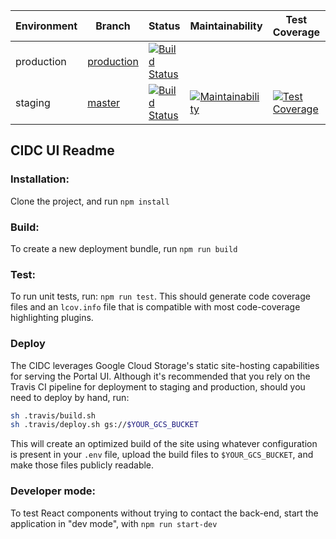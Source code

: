 | Environment | Branch                                                              | Status                                                                                                                      | Maintainability                                                                                                                                                     | Test Coverage                                                                                                                                                 |     |
| ----------- | ------------------------------------------------------------------- | --------------------------------------------------------------------------------------------------------------------------- | ------------------------------------------------------------------------------------------------------------------------------------------------------------------- | ------------------------------------------------------------------------------------------------------------------------------------------------------------- | --- |
| production  | [production](https://github.com/CIMAC-CIDC/cidc-ui/tree/production) | [![Build Status](https://travis-ci.org/CIMAC-CIDC/cidc-ui.svg?branch=production)](https://travis-ci.org/CIMAC-CIDC/cidc-ui) |                                                                                                                                                                     |                                                                                                                                                               |
| staging     | [master](https://github.com/CIMAC-CIDC/cidc-ui)                     | [![Build Status](https://travis-ci.org/CIMAC-CIDC/cidc-ui.svg?branch=master)](https://travis-ci.org/CIMAC-CIDC/cidc-ui)     | [![Maintainability](https://api.codeclimate.com/v1/badges/5b511fb97b4e48906501/maintainability)](https://codeclimate.com/github/CIMAC-CIDC/cidc-ui/maintainability) | [![Test Coverage](https://api.codeclimate.com/v1/badges/5b511fb97b4e48906501/test_coverage)](https://codeclimate.com/github/CIMAC-CIDC/cidc-ui/test_coverage) |

## CIDC UI Readme

### Installation:

Clone the project, and run `npm install`

### Build:

To create a new deployment bundle, run `npm run build`

### Test:

To run unit tests, run: `npm run test`. This should generate code coverage files and an `lcov.info` file that is compatible with most code-coverage highlighting plugins.

### Deploy

The CIDC leverages Google Cloud Storage's static site-hosting capabilities for serving the Portal UI. Although it's recommended that you rely on the Travis CI pipeline for deployment to staging and production, should you need to deploy by hand, run:

```bash
sh .travis/build.sh
sh .travis/deploy.sh gs://$YOUR_GCS_BUCKET
```

This will create an optimized build of the site using whatever configuration is present in your `.env` file, upload the build files to `$YOUR_GCS_BUCKET`, and make those files publicly readable.

### Developer mode:

To test React components without trying to contact the back-end, start the application in "dev mode", with `npm run start-dev`
